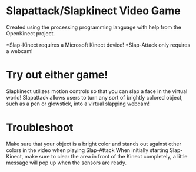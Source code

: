 # Slapattack/Slapkinect Video Game
Created using the processing programming language with help from
the OpenKinect project.

*Slap-Kinect requires a Microsoft Kinect device!
*Slap-Attack only requires a webcam!

# Try out either game!
Slapkinect utilizes motion controls so that you can slap a face in the 
virtual world! Slapattack allows users to turn any sort of brightly colored
object, such as a pen or glowstick, into a virtual slapping webcam!

# Troubleshoot
Make sure that your object is a bright color and stands out against other
colors in the video when playing Slap-Attack
When initially starting Slap-Kinect, make sure to clear the area in front
of the Kinect completely, a little message will pop up when the sensors are
ready.
